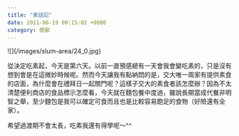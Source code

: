 ```yaml
---
title: "素話記"
date: 2011-06-19 00:15:02 +0800
category: 閒聊
---
```

<p>![](/images/slum-area/24_0.jpg)</p><p>從決定吃素起，今天是第六天。以前一直預感總有一天會我會變吃素的，只是沒有想到會是在這微妙時候呢。然而今天讓我有點納悶的是，交大唯一兩家有提供素食的店面，為什麼會在禮拜日一起關門呢？這樣子交大的素食者該怎麼辦？因為不太清楚便利商店的食品標示怎麼看，今天就在麵包餐中度過，雖說長期當成代餐非明智之舉，至少麵包是我可以確定可食而且也是比較容易飽足的食物（好險還有全家）。</p><p>希望過渡期不會太長，吃素我還有得學呢～^^</p>
